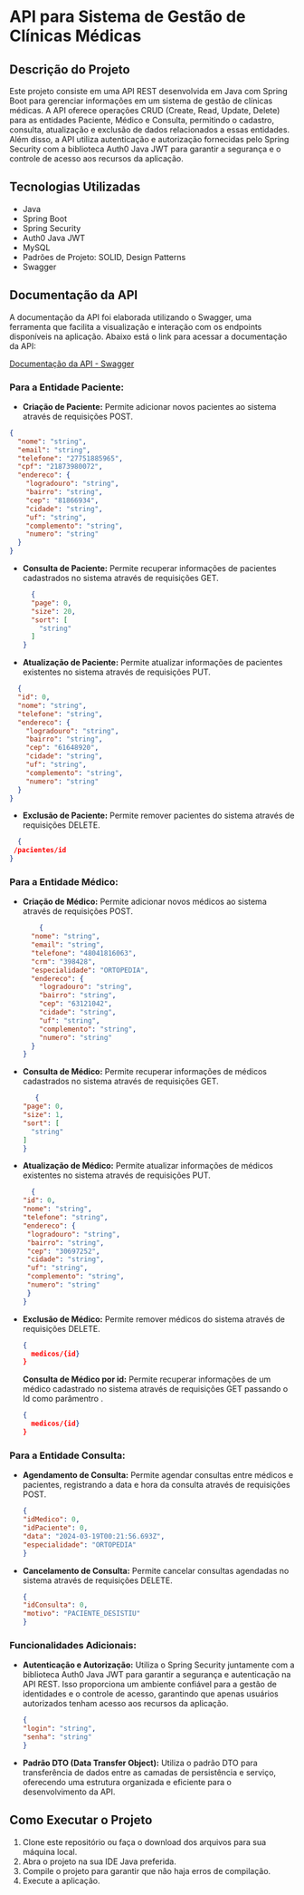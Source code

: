 # API para Sistema de Gestão de Clínicas Médicas

## Descrição do Projeto

Este projeto consiste em uma API REST desenvolvida em Java com Spring Boot para gerenciar informações em um sistema de gestão de clínicas médicas. A API oferece operações CRUD (Create, Read, Update, Delete) para as entidades Paciente, Médico e Consulta, permitindo o cadastro, consulta, atualização e exclusão de dados relacionados a essas entidades. Além disso, a API utiliza autenticação e autorização fornecidas pelo Spring Security com a biblioteca Auth0 Java JWT para garantir a segurança e o controle de acesso aos recursos da aplicação.


## Tecnologias Utilizadas

- Java
- Spring Boot
- Spring Security
- Auth0 Java JWT
- MySQL
- Padrões de Projeto: SOLID, Design Patterns
- Swagger 


## Documentação da API

A documentação da API foi elaborada utilizando o Swagger, uma ferramenta que facilita a visualização e interação com os endpoints disponíveis na aplicação. Abaixo está o link para acessar a documentação da API:

[Documentação da API - Swagger](http://localhost:8080/swagger-ui/index.html#)

### Para a Entidade Paciente:

- **Criação de Paciente:** Permite adicionar novos pacientes ao sistema através de requisições POST.
```json
{
  "nome": "string",
  "email": "string",
  "telefone": "27751885965",
  "cpf": "21873980072",
  "endereco": {
    "logradouro": "string",
    "bairro": "string",
    "cep": "81866934",
    "cidade": "string",
    "uf": "string",
    "complemento": "string",
    "numero": "string"
  }
}
```
- **Consulta de Paciente:** Permite recuperar informações de pacientes cadastrados no sistema através de requisições GET.
  
  ```json
    {
    "page": 0,
    "size": 20,
    "sort": [
      "string"
    ]
  }

- **Atualização de Paciente:** Permite atualizar informações de pacientes existentes no sistema através de requisições PUT.

```json
  {
  "id": 0,
  "nome": "string",
  "telefone": "string",
  "endereco": {
    "logradouro": "string",
    "bairro": "string",
    "cep": "61648920",
    "cidade": "string",
    "uf": "string",
    "complemento": "string",
    "numero": "string"
  }
}
```

- **Exclusão de Paciente:** Permite remover pacientes do sistema através de requisições DELETE.

```json
  {
 /pacientes/id
}
```


### Para a Entidade Médico:

- **Criação de Médico:** Permite adicionar novos médicos ao sistema através de requisições POST.

  ```json
      {
    "nome": "string",
    "email": "string",
    "telefone": "48041816063",
    "crm": "398428",
    "especialidade": "ORTOPEDIA",
    "endereco": {
      "logradouro": "string",
      "bairro": "string",
      "cep": "63121042",
      "cidade": "string",
      "uf": "string",
      "complemento": "string",
      "numero": "string"
    }
  }
  ```
- **Consulta de Médico:** Permite recuperar informações de médicos cadastrados no sistema através de requisições GET.

  ```json
     {
  "page": 0,
  "size": 1,
  "sort": [
    "string"
  ]
  }
  ```
  
- **Atualização de Médico:** Permite atualizar informações de médicos existentes no sistema através de requisições PUT.
   ```json
     {
  "id": 0,
  "nome": "string",
  "telefone": "string",
  "endereco": {
    "logradouro": "string",
    "bairro": "string",
    "cep": "30697252",
    "cidade": "string",
    "uf": "string",
    "complemento": "string",
    "numero": "string"
    }
  }
  ```
  
- **Exclusão de Médico:** Permite remover médicos do sistema através de requisições DELETE.
  ```json
  {
    medicos/{id}
  }
  ```

  **Consulta de Médico por id:** Permite recuperar informações de um médico cadastrado no sistema através de requisições GET passando o Id como parâmentro .

  ```json
  {
    medicos/{id}
  }
  ```



### Para a Entidade Consulta:

- **Agendamento de Consulta:** Permite agendar consultas entre médicos e pacientes, registrando a data e hora da consulta através de requisições POST.

  ```json
  {
  "idMedico": 0,
  "idPaciente": 0,
  "data": "2024-03-19T00:21:56.693Z",
  "especialidade": "ORTOPEDIA"
  }
  ```
  
- **Cancelamento de Consulta:** Permite cancelar consultas agendadas no sistema através de requisições DELETE.

  ```json
  {
  "idConsulta": 0,
  "motivo": "PACIENTE_DESISTIU"
  }
  ```



### Funcionalidades Adicionais:

- **Autenticação e Autorização:** Utiliza o Spring Security juntamente com a biblioteca Auth0 Java JWT para garantir a segurança e autenticação na API REST. Isso proporciona um ambiente confiável para a gestão de identidades e o controle de acesso, garantindo que apenas usuários autorizados tenham acesso aos recursos da aplicação.

  ```json
  {
  "login": "string",
  "senha": "string"
  }
  ```
- **Padrão DTO (Data Transfer Object):** Utiliza o padrão DTO para transferência de dados entre as camadas de persistência e serviço, oferecendo uma estrutura organizada e eficiente para o desenvolvimento da API.



## Como Executar o Projeto

1. Clone este repositório ou faça o download dos arquivos para sua máquina local.
2. Abra o projeto na sua IDE Java preferida.
3. Compile o projeto para garantir que não haja erros de compilação.
4. Execute a aplicação.

